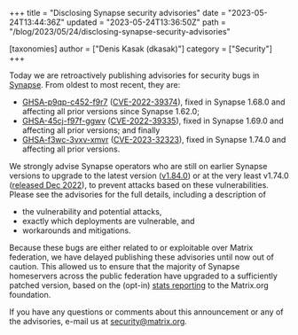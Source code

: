 +++
title = "Disclosing Synapse security advisories"
date = "2023-05-24T13:44:36Z"
updated = "2023-05-24T13:36:50Z"
path = "/blog/2023/05/24/disclosing-synapse-security-advisories"

[taxonomies]
author = ["Denis Kasak (dkasak)"]
category = ["Security"]
+++

Today we are retroactively publishing advisories for security bugs in [Synapse](https://github.com/matrix-org/synapse/). From oldest to most recent, they are:

- [GHSA-p9qp-c452-f9r7](https://github.com/matrix-org/synapse/security/advisories/GHSA-p9qp-c452-f9r7) ([CVE-2022-39374](https://cve.mitre.org/cgi-bin/cvekey.cgi?keyword=CVE-2022-39374)), fixed in Synapse 1.68.0 and affecting all prior versions since Synapse 1.62.0;
- [GHSA-45cj-f97f-ggwv](https://github.com/matrix-org/synapse/security/advisories/GHSA-45cj-f97f-ggwv) ([CVE-2022-39335](https://cve.mitre.org/cgi-bin/cvekey.cgi?keyword=CVE-2022-39335)), fixed in Synapse 1.69.0 and affecting all prior versions; and finally
- [GHSA-f3wc-3vxv-xmvr](https://github.com/matrix-org/synapse/security/advisories/GHSA-f3wc-3vxv-xmvr) ([CVE-2023-32323](https://cve.mitre.org/cgi-bin/cvekey.cgi?keyword=CVE-2023-32323)), fixed in Synapse 1.74.0 and affecting all prior versions.

We strongly advise Synapse operators who are still on earlier Synapse versions to upgrade to the latest version ([v1.84.0](https://github.com/matrix-org/synapse/releases/tag/v1.84.0)) or at the very least v1.74.0 ([released Dec 2022](https://github.com/matrix-org/synapse/releases/tag/v1.74.0)), to prevent attacks based on these vulnerabilities. Please see the advisories for the full details, including a description of

- the vulnerability and potential attacks,
- exactly which deployments are vulnerable, and
- workarounds and mitigations.

Because these bugs are either related to or exploitable over Matrix federation, we have delayed publishing these advisories until now out of caution. This allowed us to ensure that the majority of Synapse homeservers across the public federation have upgraded to a sufficiently patched version, based on the (opt-in) [stats reporting](https://matrix-org.github.io/synapse/latest/usage/administration/monitoring/reporting_homeserver_usage_statistics.html) to the Matrix.org foundation.

If you have any questions or comments about this announcement or any of the advisories, e-mail us at [security@matrix.org](mailto:security@matrix.org).
